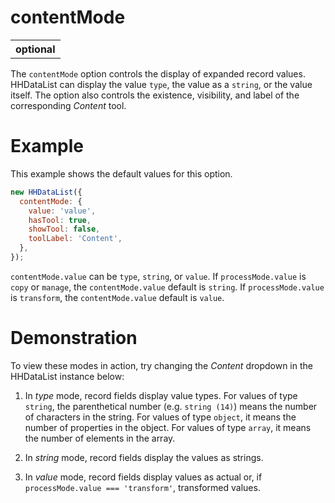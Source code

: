 # contentMode

<table class="options-table"><tr><th>optional</th></tr></table>

The `contentMode` option controls the display of expanded record values. HHDataList can display the value `type`, the value as a `string`, or the value itself. The option also controls the existence, visibility, and label of the corresponding *Content* tool.

# Example

This example shows the default values for this option.

``` js nonum
new HHDataList({
  contentMode: { 
    value: 'value',
    hasTool: true,
    showTool: false,
    toolLabel: 'Content',
  },
});
```

`contentMode.value` can be `type`, `string`, or `value`. If `processMode.value` is `copy` or `manage`, the `contentMode.value` default is `string`. If `processMode.value` is `transform`, the `contentMode.value` default is `value`. 

# Demonstration

To view these modes in action, try changing the *Content* dropdown in the HHDataList instance below:

<div id="content-mode-datalist" class="hh-data-list my-4"></div>
<script>
  var options = new DLTreesOptions002('content-mode-datalist');
  options.contentMode.showTool = true;
  options.contentMode.value = 'type';
  options.descriptions.value = false;
  options.expand.value = true;
  options.expand.showTool = false;
  options.processMode.showTool = true;
  options.processMode.value = 'transform';
  options.queryParams.limit.default = 1;
  options.queryParams.limit.showTool = false;
  options.themeDefinition.name = 'thistle';
  new HHDataList(options);
</script>

1. In *type* mode, record fields display value types. For values of type `string`, the parenthetical number (e.g. `string (14)`) means the number of characters in the string. For values of type `object`, it means the number of properties in the object. For values of type `array`, it means the number of elements in the array.

1. In *string* mode, record fields display the values as strings.

1. In *value* mode, record fields display values as actual or, if `processMode.value === 'transform'`, transformed values.